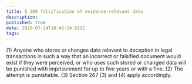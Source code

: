 ```yaml
---
title: § 269 falsification of evidence-relevant data 
description: 
published: true
date: 2020-07-14T10:48:24.629Z
tags: 
---
```


(1) Anyone who stores or changes data relevant to deception in legal transactions in such a way that an incorrect or falsified document would exist if they were perceived, or who uses such stored or changed data will be punished with imprisonment for up to five years or with a fine.
(2) The attempt is punishable.
(3) Section 267 (3) and (4) apply accordingly.
